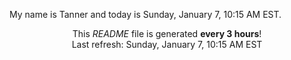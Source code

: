 My name is Tanner and today is Sunday, January 7, 10:15 AM EST.

<p align="center">This <i>README</i> file is generated <b>every 3 hours</b>!</br>Last refresh: Sunday, January 7, 10:15 AM EST<br /></p>

